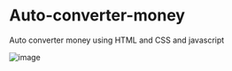 # Auto-converter-money
Auto converter money using HTML and CSS and javascript



![image](https://user-images.githubusercontent.com/118932313/229249132-0b26f180-f94b-471c-ac98-04a46b1bdda5.png)
